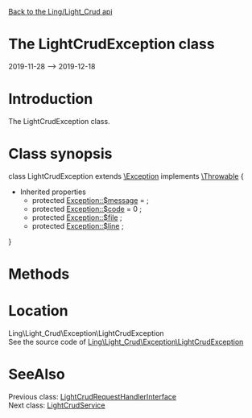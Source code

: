 [Back to the Ling/Light_Crud api](https://github.com/lingtalfi/Light_Crud/blob/master/doc/api/Ling/Light_Crud.md)



The LightCrudException class
================
2019-11-28 --> 2019-12-18






Introduction
============

The LightCrudException class.



Class synopsis
==============


class <span class="pl-k">LightCrudException</span> extends [\Exception](http://php.net/manual/en/class.exception.php) implements [\Throwable](http://php.net/manual/en/class.throwable.php) {

- Inherited properties
    - protected  [Exception::$message](#property-message) =  ;
    - protected  [Exception::$code](#property-code) = 0 ;
    - protected  [Exception::$file](#property-file) ;
    - protected  [Exception::$line](#property-line) ;

}






Methods
==============






Location
=============
Ling\Light_Crud\Exception\LightCrudException<br>
See the source code of [Ling\Light_Crud\Exception\LightCrudException](https://github.com/lingtalfi/Light_Crud/blob/master/Exception/LightCrudException.php)



SeeAlso
==============
Previous class: [LightCrudRequestHandlerInterface](https://github.com/lingtalfi/Light_Crud/blob/master/doc/api/Ling/Light_Crud/CrudRequestHandler/LightCrudRequestHandlerInterface.md)<br>Next class: [LightCrudService](https://github.com/lingtalfi/Light_Crud/blob/master/doc/api/Ling/Light_Crud/Service/LightCrudService.md)<br>
